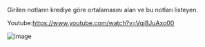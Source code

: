 Girilen notların krediye göre ortalamasını alan ve bu notları listeyen.

Youtube:https://www.youtube.com/watch?v=Vqj8JuAxo00


![image](https://user-images.githubusercontent.com/119972020/231552545-ea2be7b5-6972-4555-998b-27776a2e7d36.png)
